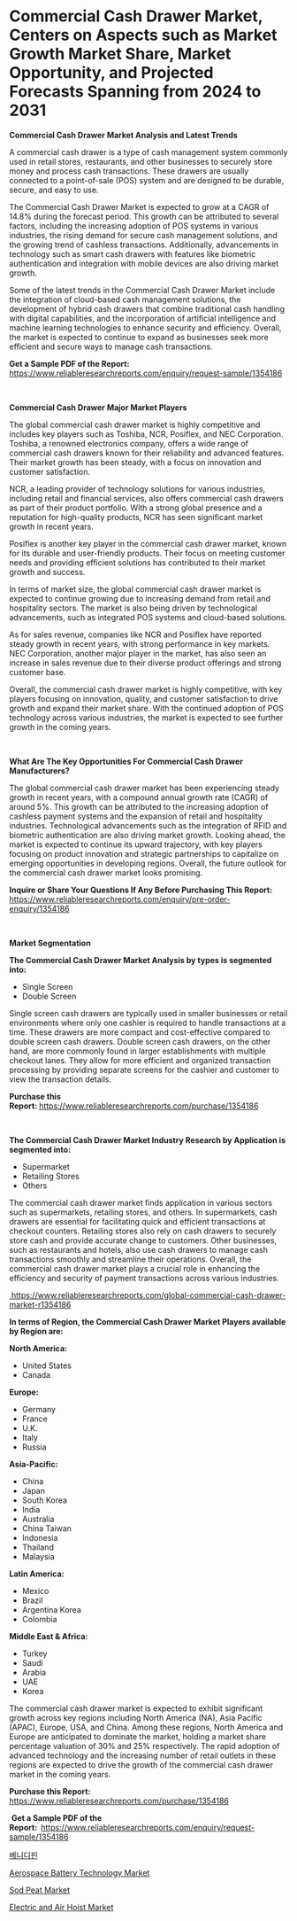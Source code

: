 <p><h1>Commercial Cash Drawer Market, Centers on Aspects such as Market Growth Market Share, Market Opportunity, and Projected Forecasts Spanning from 2024 to 2031</h1></p><p><strong>Commercial Cash Drawer Market Analysis and Latest Trends</strong></p>
<p><p>A commercial cash drawer is a type of cash management system commonly used in retail stores, restaurants, and other businesses to securely store money and process cash transactions. These drawers are usually connected to a point-of-sale (POS) system and are designed to be durable, secure, and easy to use.</p><p>The Commercial Cash Drawer Market is expected to grow at a CAGR of 14.8% during the forecast period. This growth can be attributed to several factors, including the increasing adoption of POS systems in various industries, the rising demand for secure cash management solutions, and the growing trend of cashless transactions. Additionally, advancements in technology such as smart cash drawers with features like biometric authentication and integration with mobile devices are also driving market growth.</p><p>Some of the latest trends in the Commercial Cash Drawer Market include the integration of cloud-based cash management solutions, the development of hybrid cash drawers that combine traditional cash handling with digital capabilities, and the incorporation of artificial intelligence and machine learning technologies to enhance security and efficiency. Overall, the market is expected to continue to expand as businesses seek more efficient and secure ways to manage cash transactions.</p></p>
<p><strong>Get a Sample PDF of the Report:&nbsp;</strong> <a href="https://www.reliableresearchreports.com/enquiry/request-sample/1354186">https://www.reliableresearchreports.com/enquiry/request-sample/1354186</a></p>
<p>&nbsp;</p>
<p><strong>Commercial Cash Drawer Major Market Players</strong></p>
<p><p>The global commercial cash drawer market is highly competitive and includes key players such as Toshiba, NCR, Posiflex, and NEC Corporation. Toshiba, a renowned electronics company, offers a wide range of commercial cash drawers known for their reliability and advanced features. Their market growth has been steady, with a focus on innovation and customer satisfaction.</p><p>NCR, a leading provider of technology solutions for various industries, including retail and financial services, also offers commercial cash drawers as part of their product portfolio. With a strong global presence and a reputation for high-quality products, NCR has seen significant market growth in recent years.</p><p>Posiflex is another key player in the commercial cash drawer market, known for its durable and user-friendly products. Their focus on meeting customer needs and providing efficient solutions has contributed to their market growth and success.</p><p>In terms of market size, the global commercial cash drawer market is expected to continue growing due to increasing demand from retail and hospitality sectors. The market is also being driven by technological advancements, such as integrated POS systems and cloud-based solutions.</p><p>As for sales revenue, companies like NCR and Posiflex have reported steady growth in recent years, with strong performance in key markets. NEC Corporation, another major player in the market, has also seen an increase in sales revenue due to their diverse product offerings and strong customer base.</p><p>Overall, the commercial cash drawer market is highly competitive, with key players focusing on innovation, quality, and customer satisfaction to drive growth and expand their market share. With the continued adoption of POS technology across various industries, the market is expected to see further growth in the coming years.</p></p>
<p>&nbsp;</p>
<p><strong>What Are The Key Opportunities For Commercial Cash Drawer Manufacturers?</strong></p>
<p><p>The global commercial cash drawer market has been experiencing steady growth in recent years, with a compound annual growth rate (CAGR) of around 5%. This growth can be attributed to the increasing adoption of cashless payment systems and the expansion of retail and hospitality industries. Technological advancements such as the integration of RFID and biometric authentication are also driving market growth. Looking ahead, the market is expected to continue its upward trajectory, with key players focusing on product innovation and strategic partnerships to capitalize on emerging opportunities in developing regions. Overall, the future outlook for the commercial cash drawer market looks promising.</p></p>
<p><strong>Inquire or Share Your Questions If Any Before Purchasing This Report:</strong> <a href="https://www.reliableresearchreports.com/enquiry/pre-order-enquiry/1354186">https://www.reliableresearchreports.com/enquiry/pre-order-enquiry/1354186</a></p>
<p>&nbsp;</p>
<p><strong>Market Segmentation</strong></p>
<p><strong>The Commercial Cash Drawer Market Analysis by types is segmented into:</strong></p>
<p><ul><li>Single Screen</li><li>Double Screen</li></ul></p>
<p><p>Single screen cash drawers are typically used in smaller businesses or retail environments where only one cashier is required to handle transactions at a time. These drawers are more compact and cost-effective compared to double screen cash drawers. Double screen cash drawers, on the other hand, are more commonly found in larger establishments with multiple checkout lanes. They allow for more efficient and organized transaction processing by providing separate screens for the cashier and customer to view the transaction details.</p></p>
<p><strong>Purchase this Report:&nbsp;</strong><a href="https://www.reliableresearchreports.com/purchase/1354186">https://www.reliableresearchreports.com/purchase/1354186</a></p>
<p>&nbsp;</p>
<p><strong>The Commercial Cash Drawer Market Industry Research by Application is segmented into:</strong></p>
<p><ul><li>Supermarket</li><li>Retailing Stores</li><li>Others</li></ul></p>
<p><p>The commercial cash drawer market finds application in various sectors such as supermarkets, retailing stores, and others. In supermarkets, cash drawers are essential for facilitating quick and efficient transactions at checkout counters. Retailing stores also rely on cash drawers to securely store cash and provide accurate change to customers. Other businesses, such as restaurants and hotels, also use cash drawers to manage cash transactions smoothly and streamline their operations. Overall, the commercial cash drawer market plays a crucial role in enhancing the efficiency and security of payment transactions across various industries.</p></p>
<p><a href="https://www.reliableresearchreports.com/global-commercial-cash-drawer-market-r1354186">&nbsp;https://www.reliableresearchreports.com/global-commercial-cash-drawer-market-r1354186</a></p>
<p><strong>In terms of Region, the Commercial Cash Drawer Market Players available by Region are:</strong></p>
<p>
    <p> <strong> North America: </strong>
        <ul>
            <li>United States</li>
            <li>Canada</li>
        </ul>
        </p> 
    <p> <strong> Europe: </strong>
        <ul>
            <li>Germany</li>
            <li>France</li>
            <li>U.K.</li>
            <li>Italy</li>
            <li>Russia</li>
        </ul>
        </p> 
    <p> <strong> Asia-Pacific: </strong>
        <ul>
            <li>China</li>
            <li>Japan</li>
            <li>South Korea</li>
            <li>India</li>
            <li>Australia</li>
            <li>China Taiwan</li>
            <li>Indonesia</li>
            <li>Thailand</li>
            <li>Malaysia</li>
        </ul>
        </p> 
    <p> <strong> Latin America: </strong>
        <ul>
            <li>Mexico</li>
            <li>Brazil</li>
            <li>Argentina Korea</li>
            <li>Colombia</li>
        </ul>
        </p> 
    <p> <strong> Middle East & Africa: </strong>
        <ul>
            <li>Turkey</li>
            <li>Saudi</li>
            <li>Arabia</li>
            <li>UAE</li>
            <li>Korea</li>
        </ul>
    </p>
    </p>
<p><p>The commercial cash drawer market is expected to exhibit significant growth across key regions including North America (NA), Asia Pacific (APAC), Europe, USA, and China. Among these regions, North America and Europe are anticipated to dominate the market, holding a market share percentage valuation of 30% and 25% respectively. The rapid adoption of advanced technology and the increasing number of retail outlets in these regions are expected to drive the growth of the commercial cash drawer market in the coming years.</p></p>
<p><strong>Purchase this Report: </strong><a href="https://www.reliableresearchreports.com/purchase/1354186">https://www.reliableresearchreports.com/purchase/1354186</a></p>
<p>&nbsp;<strong>Get a Sample PDF of the Report:&nbsp;&nbsp;</strong><a href="https://www.reliableresearchreports.com/enquiry/request-sample/1354186">https://www.reliableresearchreports.com/enquiry/request-sample/1354186</a></p>
<p><strong></strong></p>
<p><p><a href="https://github.com/laholand/Market-Research-Report-List-4/blob/main/57499411154.md">베니디핀</a></p><p><a href="https://issuu.com/reportprime-2/docs/aerospace-battery-technology-market-size-2030.pptx">Aerospace Battery Technology Market</a></p><p><a href="https://medium.com/@loganunn65756/sod-peat-market-overview-global-market-trends-and-future-prospects-from-2024-to-2031-2637b0fcda25">Sod Peat Market</a></p><p><a href="https://medium.com/@chloeconn57/electric-and-air-hoist-market-a-global-and-regional-analysis-focus-on-end-user-product-and-bc8ae0e99e49">Electric and Air Hoist Market</a></p></p>